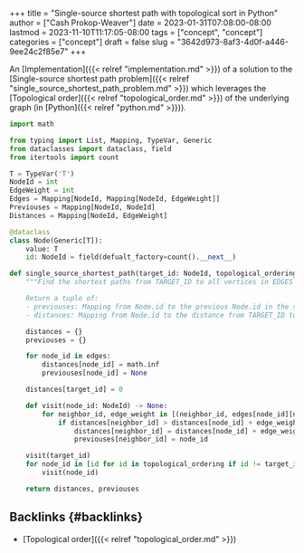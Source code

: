 +++
title = "Single-source shortest path with topological sort in Python"
author = ["Cash Prokop-Weaver"]
date = 2023-01-31T07:08:00-08:00
lastmod = 2023-11-10T11:17:05-08:00
tags = ["concept", "concept"]
categories = ["concept"]
draft = false
slug = "3642d973-8af3-4d0f-a446-9ee24c2f85e7"
+++

An [Implementation]({{< relref "implementation.md" >}}) of a solution to the [Single-source shortest path problem]({{< relref "single_source_shortest_path_problem.md" >}}) which leverages the [Topological order]({{< relref "topological_order.md" >}}) of the underlying graph (in [Python]({{< relref "python.md" >}})).

```python
import math

from typing import List, Mapping, TypeVar, Generic
from dataclasses import dataclass, field
from itertools import count

T = TypeVar('T')
NodeId = int
EdgeWeight = int
Edges = Mapping[NodeId, Mapping[NodeId, EdgeWeight]]
Previouses = Mapping[NodeId, NodeId]
Distances = Mapping[NodeId, EdgeWeight]

@dataclass
class Node(Generic[T]):
    value: T
    id: NodeId = field(defualt_factory=count().__next__)

def single_source_shortest_path(target_id: NodeId, topological_ordering: List[NodeId], edges: Edges) -> Tuple[Previouses, Distances]:
    """Find the shortest paths from TARGET_ID to all vertices in EDGES which are connected to TARGET_ID.

    Return a tuple of:
    - previouses: Mapping from Node.id to the previous Node.id in the shortest path
    - distances: Mapping from Node.id to the distance from TARGET_ID to that Node"""

    distances = {}
    previouses = {}

    for node_id in edges:
        distances[node_id] = math.inf
        previouses[node_id] = None

    distances[target_id] = 0

    def visit(node_id: NodeId) -> None:
        for neighbor_id, edge_weight in [(neighbor_id, edges[node_id][neighbor_id]) for neighbor_id in edges[node_id]]:
            if distances[neighbor_id] > distances[node_id] + edge_weight:
                distances[neighbor_id] = distances[node_id] + edge_weight
                previouses[neighbor_id] = node_id

    visit(target_id)
    for node_id in [id for id in topological_ordering if id != target_id]:
        visit(node_id)

    return distances, previouses
```


## Backlinks {#backlinks}

-   [Topological order]({{< relref "topological_order.md" >}})
